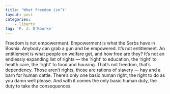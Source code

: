 ```yaml
---
title: 'What freedom isn’t'
layout: post
categories:
    - liberty
tag: 'P. J. O’Rourke'
---
```


Freedom is not empowerment. Empowerment is what the Serbs have in Bosnia. Anybody can grab a gun and be empowered. It’s not entitlement. An entitlement is what people on welfare get, and how free are they? It’s not an endlessly expanding list of rights — the ‘right’ to education, the ‘right’ to health care, the ‘right’ to food and housing. That’s not freedom, that’s dependency. Those aren’t rights, those are rations of slavery — hay and a barn for human cattle. There’s only one basic human right, the right to do as you damn well please. And with it comes the only basic human duty, the duty to take the consequences.